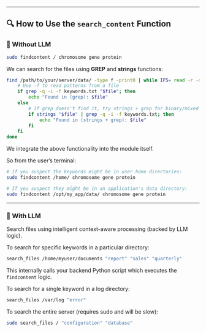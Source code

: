 
---

## 🔍 How to Use the `search_content` Function

### 🚫 Without LLM

```bash
sudo findcontent / chromosome gene protein
```

We can search for the files using **GREP** and **strings** functions:

```bash
find /path/to/your/server/data/ -type f -print0 | while IFS= read -r -d $'\0' file; do
    # Use -f to read patterns from a file
    if grep -q -i -f keywords.txt "$file"; then
        echo "Found in (grep): $file"
    else
        # If grep doesn't find it, try strings + grep for binary/mixed files
        if strings "$file" | grep -q -i -f keywords.txt; then
            echo "Found in (strings + grep): $file"
        fi
    fi
done
```

We integrate the above functionality into the module itself.

So from the user’s terminal:

```bash
# If you suspect the keywords might be in user home directories:
sudo findcontent /home/ chromosome gene protein

# If you suspect they might be in an application's data directory:
sudo findcontent /opt/my_app/data/ chromosome gene protein
```

---
### 🤖 With LLM

Search files using intelligent context-aware processing (backed by LLM logic).

To search for specific keywords in a particular directory:

```bash
search_files /home/myuser/documents "report" "sales" "quarterly"
```

This internally calls your backend Python script which executes the `findcontent` logic.

To search for a single keyword in a log directory:

```bash
search_files /var/log "error"
```

To search the entire server (requires sudo and will be slow):

```bash
sudo search_files / "configuration" "database"
